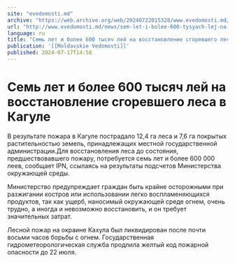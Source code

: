 ```yaml
---
site: "evedomosti.md"
archive: "https://web.archive.org/web/20240722015328/www.evedomosti.md/news/sem-let-i-bolee-600-tysyach-lej-na-vosstanovlenie-sgorevsheg"
url: "http://www.evedomosti.md/news/sem-let-i-bolee-600-tysyach-lej-na-vosstanovlenie-sgorevsheg"
language: ru
title: "Семь лет и более 600 тысяч лей на восстановление сгоревшего леса в Кагуле"
publication: '[[Moldavskie Vedomosti]]'
published: 2024-07-17T14:58
---
```


# Семь лет и более 600 тысяч лей на восстановление сгоревшего леса в Кагуле

В результате пожара в Кагуле пострадало 12,4 га леса и 7,6 га покрытых растительностью земель, принадлежащих местной государственной администрации.Для восстановления леса до состояния, предшествовавшего пожару, потребуется семь лет и более 600 000 леев, сообщает IPN, ссылаясь на результаты подсчетов Министерства окружающей среды.

Министерство предупреждает граждан быть крайне осторожными при разжигании костров или использовании легко воспламеняющихся продуктов, так как ущерб, наносимый окружающей среде огнем, очень трудно, а иногда и невозможно восстановить, и он требует значительных затрат.

Лесной пожар на окраине Кахула был ликвидирован после почти восьми часов борьбы с огнем. Государственная гидрометеорологическая служба продлила желтый код пожарной опасности до 22 июля.